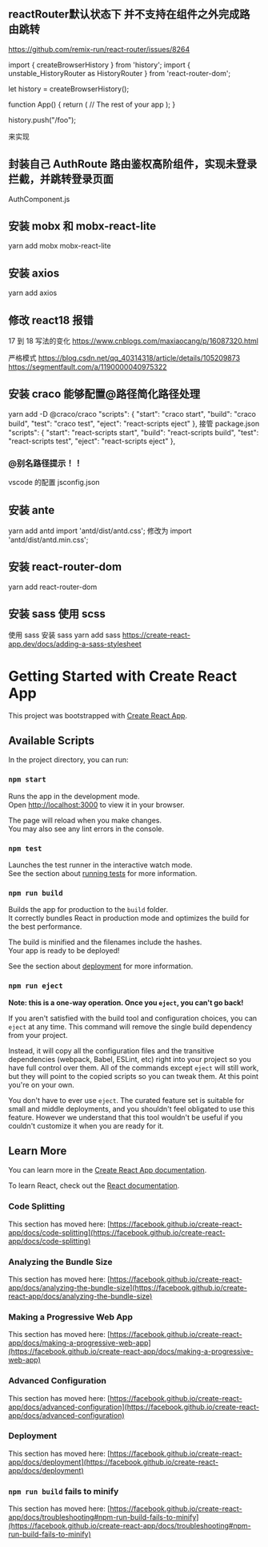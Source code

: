 ## reactRouter默认状态下 并不支持在组件之外完成路由跳转

https://github.com/remix-run/react-router/issues/8264

import { createBrowserHistory } from 'history';
import { unstable_HistoryRouter as HistoryRouter } from 'react-router-dom';

let history = createBrowserHistory();

function App() {
  return (
    <HistoryRouter history={history}>
      // The rest of your app
    </HistoryRouter>
  );
}

history.push("/foo");

来实现


## 封装自己 AuthRoute 路由鉴权高阶组件，实现未登录拦截，并跳转登录页面
AuthComponent.js
## 安装 mobx 和 mobx-react-lite

yarn add mobx mobx-react-lite

## 安装 axios

yarn add axios

## 修改 react18 报错

17 到 18 写法的变化
https://www.cnblogs.com/maxiaocang/p/16087320.html

严格模式
https://blog.csdn.net/qq_40314318/article/details/105209873
https://segmentfault.com/a/1190000040975322

## 安装 craco 能够配置@路径简化路径处理

yarn add -D @craco/craco
"scripts": {
"start": "craco start",
"build": "craco build",
"test": "craco test",
"eject": "react-scripts eject"
},
接管 package.json
"scripts": {
"start": "react-scripts start",
"build": "react-scripts build",
"test": "react-scripts test",
"eject": "react-scripts eject"
},

### @别名路径提示！！

vscode 的配置
jsconfig.json

## 安装 ante

yarn add antd
import 'antd/dist/antd.css'; 修改为
import 'antd/dist/antd.min.css';

## 安装 react-router-dom

yarn add react-router-dom

## 安装 sass 使用 scss

使用 sass 安装 sass yarn add sass
https://create-react-app.dev/docs/adding-a-sass-stylesheet

# Getting Started with Create React App

This project was bootstrapped with [Create React App](https://github.com/facebook/create-react-app).

## Available Scripts

In the project directory, you can run:

### `npm start`

Runs the app in the development mode.\
Open [http://localhost:3000](http://localhost:3000) to view it in your browser.

The page will reload when you make changes.\
You may also see any lint errors in the console.

### `npm test`

Launches the test runner in the interactive watch mode.\
See the section about [running tests](https://facebook.github.io/create-react-app/docs/running-tests) for more information.

### `npm run build`

Builds the app for production to the `build` folder.\
It correctly bundles React in production mode and optimizes the build for the best performance.

The build is minified and the filenames include the hashes.\
Your app is ready to be deployed!

See the section about [deployment](https://facebook.github.io/create-react-app/docs/deployment) for more information.

### `npm run eject`

**Note: this is a one-way operation. Once you `eject`, you can't go back!**

If you aren't satisfied with the build tool and configuration choices, you can `eject` at any time. This command will remove the single build dependency from your project.

Instead, it will copy all the configuration files and the transitive dependencies (webpack, Babel, ESLint, etc) right into your project so you have full control over them. All of the commands except `eject` will still work, but they will point to the copied scripts so you can tweak them. At this point you're on your own.

You don't have to ever use `eject`. The curated feature set is suitable for small and middle deployments, and you shouldn't feel obligated to use this feature. However we understand that this tool wouldn't be useful if you couldn't customize it when you are ready for it.

## Learn More

You can learn more in the [Create React App documentation](https://facebook.github.io/create-react-app/docs/getting-started).

To learn React, check out the [React documentation](https://reactjs.org/).

### Code Splitting

This section has moved here: [https://facebook.github.io/create-react-app/docs/code-splitting](https://facebook.github.io/create-react-app/docs/code-splitting)

### Analyzing the Bundle Size

This section has moved here: [https://facebook.github.io/create-react-app/docs/analyzing-the-bundle-size](https://facebook.github.io/create-react-app/docs/analyzing-the-bundle-size)

### Making a Progressive Web App

This section has moved here: [https://facebook.github.io/create-react-app/docs/making-a-progressive-web-app](https://facebook.github.io/create-react-app/docs/making-a-progressive-web-app)

### Advanced Configuration

This section has moved here: [https://facebook.github.io/create-react-app/docs/advanced-configuration](https://facebook.github.io/create-react-app/docs/advanced-configuration)

### Deployment

This section has moved here: [https://facebook.github.io/create-react-app/docs/deployment](https://facebook.github.io/create-react-app/docs/deployment)

### `npm run build` fails to minify

This section has moved here: [https://facebook.github.io/create-react-app/docs/troubleshooting#npm-run-build-fails-to-minify](https://facebook.github.io/create-react-app/docs/troubleshooting#npm-run-build-fails-to-minify)
